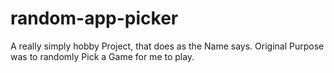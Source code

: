 # random-app-picker
A really simply hobby Project, that does as the Name says.
Original Purpose was to randomly Pick a Game for me to play.

